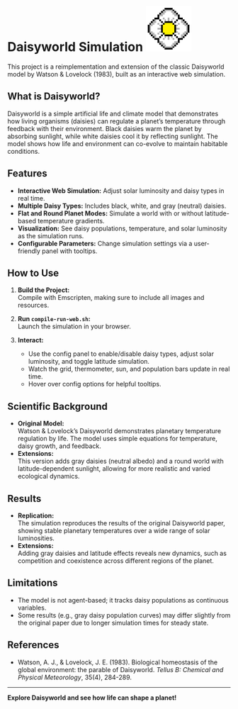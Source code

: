 # Daisyworld Simulation ![White Daisy](images/title_flower.png)

This project is a reimplementation and extension of the classic Daisyworld model by Watson & Lovelock (1983), built as an interactive web simulation.

## What is Daisyworld?

Daisyworld is a simple artificial life and climate model that demonstrates how living organisms (daisies) can regulate a planet’s temperature through feedback with their environment. Black daisies warm the planet by absorbing sunlight, while white daisies cool it by reflecting sunlight. The model shows how life and environment can co-evolve to maintain habitable conditions.

## Features

- **Interactive Web Simulation:** Adjust solar luminosity and daisy types in real time.
- **Multiple Daisy Types:** Includes black, white, and gray (neutral) daisies.
- **Flat and Round Planet Modes:** Simulate a world with or without latitude-based temperature gradients.
- **Visualization:** See daisy populations, temperature, and solar luminosity as the simulation runs.
- **Configurable Parameters:** Change simulation settings via a user-friendly panel with tooltips.

## How to Use

1. **Build the Project:**  
   Compile with Emscripten, making sure to include all images and resources.

2. **Run `compile-run-web.sh`:**  
   Launch the simulation in your browser.

3. **Interact:**  
   - Use the config panel to enable/disable daisy types, adjust solar luminosity, and toggle latitude simulation.
   - Watch the grid, thermometer, sun, and population bars update in real time.
   - Hover over config options for helpful tooltips.

## Scientific Background

- **Original Model:**  
  Watson & Lovelock’s Daisyworld demonstrates planetary temperature regulation by life. The model uses simple equations for temperature, daisy growth, and feedback.
- **Extensions:**  
  This version adds gray daisies (neutral albedo) and a round world with latitude-dependent sunlight, allowing for more realistic and varied ecological dynamics.

## Results

- **Replication:**  
  The simulation reproduces the results of the original Daisyworld paper, showing stable planetary temperatures over a wide range of solar luminosities.
- **Extensions:**  
  Adding gray daisies and latitude effects reveals new dynamics, such as competition and coexistence across different regions of the planet.

## Limitations

- The model is not agent-based; it tracks daisy populations as continuous variables.
- Some results (e.g., gray daisy population curves) may differ slightly from the original paper due to longer simulation times for steady state.

## References

- Watson, A. J., & Lovelock, J. E. (1983). Biological homeostasis of the global environment: the parable of Daisyworld. *Tellus B: Chemical and Physical Meteorology*, 35(4), 284-289.

---

**Explore Daisyworld and see how life can shape a planet!**